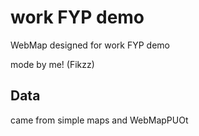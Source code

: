 # work FYP demo

WebMap designed for work FYP demo

mode by me! (Fikzz)

## Data

came from simple maps and WebMapPUOt
